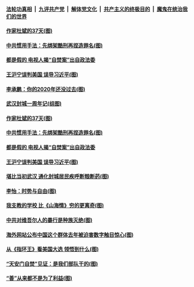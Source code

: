 

####  [法轮功真相](../../../../basic/blob/master/README.md?t=01270931) &nbsp;|&nbsp; [九评共产党](../../../../9ping.md/blob/master/README.md?t=01270931) &nbsp;|&nbsp; [解体党文化](../../../../jtdwh.md/blob/master/README.md?t=01270931)  &nbsp;|&nbsp; [共产主义的终极目的](../../../../gczydzjmd.md/blob/master/README.md?t=01270931) &nbsp;|&nbsp; [魔鬼在统治我们的世界](../../../../mgztzwmdsj.md/blob/master/README.md?t=01270931) 


#### [作家杜斌的37天(图)](../pages/p4/960465.md?t=01270931) 


#### [中共惯用手法：先绑架酷刑再捏造罪名(图)](../pages/p4/960458.md?t=01270931) 

#### [都是假的 电视人揭“自焚案”出自政法委](../pages/p4/960416.md?t=01270931) 

#### [王沪宁误判美国 误导习近平(图)](../pages/p4/960336.md?t=01270931) 


#### [李承鹏：你的2020年还没过去(图)](../pages/p4/960473.md?t=01270931) 

#### [武汉封城一周年记(组图)](../pages/p4/960470.md?t=01270931) 

#### [作家杜斌的37天(图)](../pages/p4/960465.md?t=01270931) 


#### [中共惯用手法：先绑架酷刑再捏造罪名(图)](../pages/p4/960458.md?t=01270931) 

#### [都是假的 电视人揭“自焚案”出自政法委](../pages/p4/960416.md?t=01270931) 



#### [王沪宁误判美国 误导习近平(图)](../pages/p4/960336.md?t=01270931) 

#### [堪比当初武汉 通化封城居民疾呼断粮断药(图)](../pages/p4/960355.md?t=01270931) 

#### [李怡：时势与自由(图)](../pages/p4/960350.md?t=01270931) 

#### [我支教的学校 比《山海情》穷的更离奇(图)](../pages/p4/960349.md?t=01270931) 

#### [中共对维吾尔人的暴行是种族灭绝(图)](../pages/p4/960337.md?t=01270931) 

#### [海外网站公布中国这个群体去年被迫害数字触目惊心(图)](../pages/p4/960346.md?t=01270931) 



#### [从《指环王》看美国大选 领悟到什么(图)](../pages/p4/960259.md?t=01270931) 

#### [“天安门自焚”见证：是我们部队干的(图)](../pages/p4/960245.md?t=01270931) 

#### [“善”从来都不是为了利益(图)](../pages/p4/960235.md?t=01270931) 


